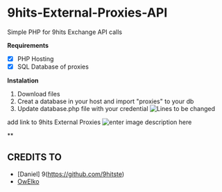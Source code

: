 # 9hits-External-Proxies-API

Simple PHP for 9hits Exchange API calls

**Requirements** 

- [x] PHP Hosting
- [x] SQL Database of proxies

**Instalation**

 1. Download files
 2. Creat a database in your host and import "proxies" to your db
 3. Update database.php file with your credential 
 ![Lines to be changed](https://i.ibb.co/19dkXVj/Github-PX.jpg)

add link to 9hits External Proxies
![enter image description here](https://i.ibb.co/2gHZ3MS/download.png)

**

## CREDITS TO

 - [Daniel] 9(https://github.com/9hitste)
 - [OwElko](https://github.com/OwElko)
